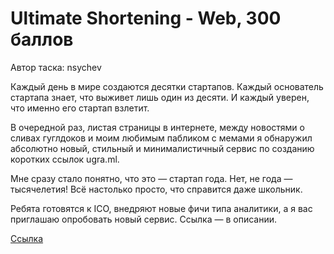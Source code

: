 # Ultimate Shortening - Web, 300 баллов
Автор таска: nsychev

Каждый день в мире создаются десятки стартапов. Каждый основатель стартапа знает, что выживет лишь один из десяти. И каждый уверен, что именно его стартап взлетит.

В очередной раз, листая страницы в интернете, между новостями о сливах гуглдоков и моим любимым пабликом с мемами я обнаружил абсолютно новый, стильный и минималистичный сервис по созданию коротких ссылок ugra.ml.

Мне сразу стало понятно, что это — стартап года. Нет, не года — тысячелетия! Всё настолько просто, что справится даже школьник.

Ребята готовятся к ICO, внедряют новые фичи типа аналитики, а я вас приглашаю опробовать новый сервис. Ссылка — в описании.

[Ссылка](https://ugra.ml/)
